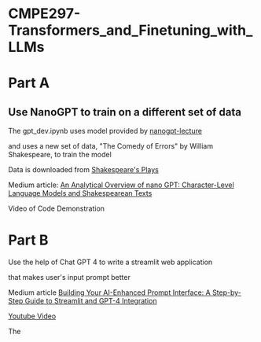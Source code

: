 # CMPE297-Transformers_and_Finetuning_with_LLMs

# Part A 
## Use NanoGPT to train on a different set of data

The gpt_dev.ipynb uses model provided by [nanogpt-lecture](https://github.com/karpathy/ng-video-lecture)

and uses a new set of data, "The Comedy of Errors" by William Shakespeare, to train the model

Data is downloaded from [Shakespeare's Plays](https://www.kaggle.com/datasets/asimzahid/shakespeare-plays/)



Medium article:
[An Analytical Overview of nano GPT: Character-Level Language Models and Shakespearean Texts](https://medium.com/@abraham.jkong/an-analytical-overview-of-nano-gpt-character-level-language-models-and-shakespearean-texts-a75eaa3553d6)


Video of Code Demonstration
[]()

# Part B

Use the help of Chat GPT 4 to write a streamlit web application 

that makes user's input prompt better

Medium article
[Building Your AI-Enhanced Prompt Interface: A Step-by-Step Guide to Streamlit and GPT-4 Integration](https://medium.com/@abraham.jkong/building-your-ai-enhanced-prompt-interface-a-step-by-step-guide-to-streamlit-and-gpt-4-integration-cc739f7ad55c)


[Youtube Video]()


The 